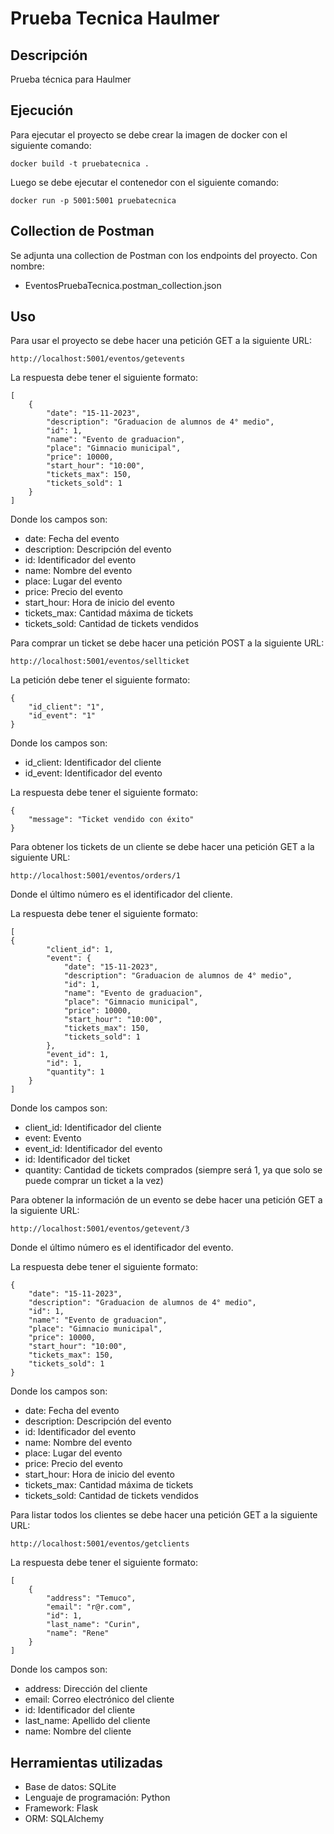 # Prueba Tecnica Haulmer

## Descripción
Prueba técnica para Haulmer

## Ejecución
Para ejecutar el proyecto se debe crear la imagen de docker con el siguiente comando:
```
docker build -t pruebatecnica .
```
Luego se debe ejecutar el contenedor con el siguiente comando:
```
docker run -p 5001:5001 pruebatecnica
```

## Collection de Postman
Se adjunta una collection de Postman con los endpoints del proyecto.
Con nombre: 
- EventosPruebaTecnica.postman_collection.json


## Uso
Para usar el proyecto se debe hacer una petición GET a la siguiente URL:
```
http://localhost:5001/eventos/getevents
```
La respuesta debe tener el siguiente formato:
```
[   
    {
        "date": "15-11-2023",
        "description": "Graduacion de alumnos de 4° medio",
        "id": 1,
        "name": "Evento de graduacion",
        "place": "Gimnacio municipal",
        "price": 10000,
        "start_hour": "10:00",
        "tickets_max": 150,
        "tickets_sold": 1
    }
]
```

Donde los campos son:
- date: Fecha del evento
- description: Descripción del evento
- id: Identificador del evento
- name: Nombre del evento
- place: Lugar del evento
- price: Precio del evento
- start_hour: Hora de inicio del evento
- tickets_max: Cantidad máxima de tickets
- tickets_sold: Cantidad de tickets vendidos


Para comprar un ticket se debe hacer una petición POST a la siguiente URL:
```
http://localhost:5001/eventos/sellticket
```
La petición debe tener el siguiente formato:
```
{
    "id_client": "1",
    "id_event": "1"
}
```
Donde los campos son:
- id_client: Identificador del cliente
- id_event: Identificador del evento

La respuesta debe tener el siguiente formato:
```
{
    "message": "Ticket vendido con éxito"
}
```

Para obtener los tickets de un cliente se debe hacer una petición GET a la siguiente URL:
```
http://localhost:5001/eventos/orders/1
```
Donde el último número es el identificador del cliente.


La respuesta debe tener el siguiente formato:
```
[
{
        "client_id": 1,
        "event": {
            "date": "15-11-2023",
            "description": "Graduacion de alumnos de 4° medio",
            "id": 1,
            "name": "Evento de graduacion",
            "place": "Gimnacio municipal",
            "price": 10000,
            "start_hour": "10:00",
            "tickets_max": 150,
            "tickets_sold": 1
        },
        "event_id": 1,
        "id": 1,
        "quantity": 1
    }
]
```

Donde los campos son:
- client_id: Identificador del cliente
- event: Evento
- event_id: Identificador del evento
- id: Identificador del ticket
- quantity: Cantidad de tickets comprados (siempre será 1, ya que solo se puede comprar un ticket a la vez)



Para obtener la información de un evento se debe hacer una petición GET a la siguiente URL:
```
http://localhost:5001/eventos/getevent/3
```
Donde el último número es el identificador del evento.

La respuesta debe tener el siguiente formato:
```
{
    "date": "15-11-2023",
    "description": "Graduacion de alumnos de 4° medio",
    "id": 1,
    "name": "Evento de graduacion",
    "place": "Gimnacio municipal",
    "price": 10000,
    "start_hour": "10:00",
    "tickets_max": 150,
    "tickets_sold": 1
}
```

Donde los campos son:
- date: Fecha del evento
- description: Descripción del evento
- id: Identificador del evento
- name: Nombre del evento
- place: Lugar del evento
- price: Precio del evento
- start_hour: Hora de inicio del evento
- tickets_max: Cantidad máxima de tickets
- tickets_sold: Cantidad de tickets vendidos


Para listar todos los clientes se debe hacer una petición GET a la siguiente URL:
```
http://localhost:5001/eventos/getclients
```

La respuesta debe tener el siguiente formato:
```
[
    {
        "address": "Temuco",
        "email": "r@r.com",
        "id": 1,
        "last_name": "Curin",
        "name": "Rene"
    }
]
```

Donde los campos son:
- address: Dirección del cliente
- email: Correo electrónico del cliente
- id: Identificador del cliente
- last_name: Apellido del cliente
- name: Nombre del cliente


## Herramientas utilizadas
- Base de datos: SQLite
- Lenguaje de programación: Python
- Framework: Flask
- ORM: SQLAlchemy
